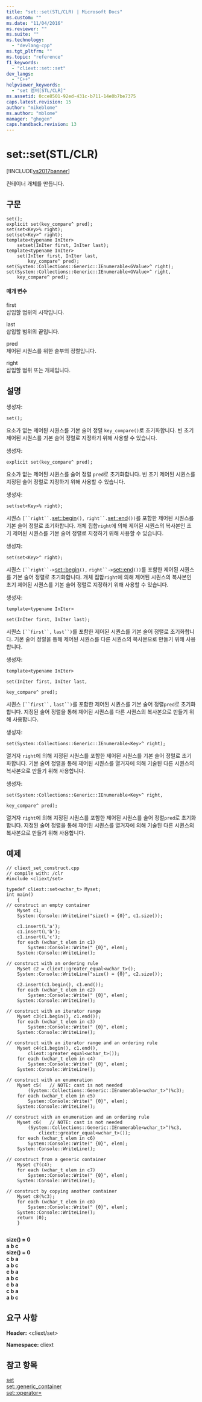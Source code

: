 ```yaml
---
title: "set::set(STL/CLR) | Microsoft Docs"
ms.custom: ""
ms.date: "11/04/2016"
ms.reviewer: ""
ms.suite: ""
ms.technology: 
  - "devlang-cpp"
ms.tgt_pltfrm: ""
ms.topic: "reference"
f1_keywords: 
  - "cliext::set::set"
dev_langs: 
  - "C++"
helpviewer_keywords: 
  - "set 멤버[STL/CLR]"
ms.assetid: 0cce8501-92ed-431c-b711-14e0b7be7375
caps.latest.revision: 15
author: "mikeblome"
ms.author: "mblome"
manager: "ghogen"
caps.handback.revision: 13
---
```

# set::set(STL/CLR)
[!INCLUDE[vs2017banner](../assembler/inline/includes/vs2017banner.md)]

컨테이너 개체를 만듭니다.  
  
## 구문  
  
```  
set();  
explicit set(key_compare^ pred);  
set(set<Key>% right);  
set(set<Key>^ right);  
template<typename InIter>  
    setset(InIter first, InIter last);  
template<typename InIter>  
    set(InIter first, InIter last,  
        key_compare^ pred);  
set(System::Collections::Generic::IEnumerable<GValue>^ right);  
set(System::Collections::Generic::IEnumerable<GValue>^ right,  
    key_compare^ pred);  
```  
  
#### 매개 변수  
 first  
 삽입할 범위의 시작입니다.  
  
 last  
 삽입할 범위의 끝입니다.  
  
 pred  
 제어된 시퀀스를 위한 술부의 정렬입니다.  
  
 right  
 삽입할 범위 또는 개체입니다.  
  
## 설명  
 생성자:  
  
 `set();`  
  
 요소가 없는 제어된 시퀀스를 기본 술어 정렬 `key_compare()`로 초기화합니다.  빈 초기 제어된 시퀀스를 기본 술어 정렬로 지정하기 위해 사용할 수 있습니다.  
  
 생성자:  
  
 `explicit set(key_compare^ pred);`  
  
 요소가 없는 제어된 시퀀스를 술어 정렬 `pred`로 초기화합니다.  빈 초기 제어된 시퀀스를 지정된 술어 정렬로 지정하기 위해 사용할 수 있습니다.  
  
 생성자:  
  
 `set(set<Key>% right);`  
  
 시퀀스 `[``right``.`[set::begin](../dotnet/set-begin-stl-clr.md)`(),` `right``.`[set::end](../dotnet/set-end-stl-clr.md)`())`를 포함한 제어된 시퀀스를 기본 술어 정렬로 초기화합니다.  개체 집합`right`에 의해 제어된 시퀀스의 복사본인 초기 제어된 시퀀스를 기본 술어 정렬로 지정하기 위해 사용할 수 있습니다.  
  
 생성자:  
  
 `set(set<Key>^ right);`  
  
 시퀀스 `[``right``->`[set::begin](../dotnet/set-begin-stl-clr.md)`(),` `right``->`[set::end](../dotnet/set-end-stl-clr.md)`())`를 포함한 제어된 시퀀스를 기본 술어 정렬로 초기화합니다.  개체 집합`right`에 의해 제어된 시퀀스의 복사본인 초기 제어된 시퀀스를 기본 술어 정렬로 지정하기 위해 사용할 수 있습니다.  
  
 생성자:  
  
 `template<typename InIter>`  
  
 `set(InIter first, InIter last);`  
  
 시퀀스 `[``first``,` `last``)`를 포함한 제어된 시퀀스를 기본 술어 정렬로 초기화합니다.  기본 술어 정렬을 통해 제어된 시퀀스를 다른 시퀀스의 복사본으로 만들기 위해 사용합니다.  
  
 생성자:  
  
 `template<typename InIter>`  
  
 `set(InIter first, InIter last,`  
  
 `key_compare^ pred);`  
  
 시퀀스 `[``first``,` `last``)`를 포함한 제어된 시퀀스를 기본 술어 정렬`pred`로 초기화합니다.  지정된 술어 정렬을 통해 제어된 시퀀스를 다른 시퀀스의 복사본으로 만들기 위해 사용합니다.  
  
 생성자:  
  
 `set(System::Collections::Generic::IEnumerable<Key>^ right);`  
  
 열거자 `right`에 의해 지정된 시퀀스를 포함한 제어된 시퀀스를 기본 술어 정렬로 초기화합니다.  기본 술어 정렬을 통해 제어된 시퀀스를 열거자에 의해 기술된 다른 시퀀스의 복사본으로 만들기 위해 사용합니다.  
  
 생성자:  
  
 `set(System::Collections::Generic::IEnumerable<Key>^ right,`  
  
 `key_compare^ pred);`  
  
 열거자 `right`에 의해 지정된 시퀀스를 포함한 제어된 시퀀스를 술어 정렬`pred`로 초기화합니다.  지정된 술어 정렬을 통해 제어된 시퀀스를 열거자에 의해 기술된 다른 시퀀스의 복사본으로 만들기 위해 사용합니다.  
  
## 예제  
  
```  
// cliext_set_construct.cpp   
// compile with: /clr   
#include <cliext/set>   
  
typedef cliext::set<wchar_t> Myset;   
int main()   
    {   
// construct an empty container   
    Myset c1;   
    System::Console::WriteLine("size() = {0}", c1.size());   
  
    c1.insert(L'a');   
    c1.insert(L'b');   
    c1.insert(L'c');   
    for each (wchar_t elem in c1)   
        System::Console::Write(" {0}", elem);   
    System::Console::WriteLine();   
  
// construct with an ordering rule   
    Myset c2 = cliext::greater_equal<wchar_t>();   
    System::Console::WriteLine("size() = {0}", c2.size());   
  
    c2.insert(c1.begin(), c1.end());   
    for each (wchar_t elem in c2)   
        System::Console::Write(" {0}", elem);   
    System::Console::WriteLine();   
  
// construct with an iterator range   
    Myset c3(c1.begin(), c1.end());   
    for each (wchar_t elem in c3)   
        System::Console::Write(" {0}", elem);   
    System::Console::WriteLine();   
  
// construct with an iterator range and an ordering rule   
    Myset c4(c1.begin(), c1.end(),   
        cliext::greater_equal<wchar_t>());   
    for each (wchar_t elem in c4)   
        System::Console::Write(" {0}", elem);   
    System::Console::WriteLine();   
  
// construct with an enumeration   
    Myset c5(   // NOTE: cast is not needed   
        (System::Collections::Generic::IEnumerable<wchar_t>^)%c3);   
    for each (wchar_t elem in c5)   
        System::Console::Write(" {0}", elem);   
    System::Console::WriteLine();   
  
// construct with an enumeration and an ordering rule   
    Myset c6(   // NOTE: cast is not needed   
        (System::Collections::Generic::IEnumerable<wchar_t>^)%c3,   
            cliext::greater_equal<wchar_t>());   
    for each (wchar_t elem in c6)   
        System::Console::Write(" {0}", elem);   
    System::Console::WriteLine();   
  
// construct from a generic container   
    Myset c7(c4);   
    for each (wchar_t elem in c7)   
        System::Console::Write(" {0}", elem);   
    System::Console::WriteLine();   
  
// construct by copying another container   
    Myset c8(%c3);   
    for each (wchar_t elem in c8)   
        System::Console::Write(" {0}", elem);   
    System::Console::WriteLine();   
    return (0);   
    }  
  
```  
  
  **size\(\) \= 0**  
 **a b c**  
**size\(\) \= 0**  
 **c b a**  
 **a b c**  
 **c b a**  
 **a b c**  
 **c b a**  
 **c b a**  
 **a b c**   
## 요구 사항  
 **Header:** \<cliext\/set\>  
  
 **Namespace:** cliext  
  
## 참고 항목  
 [set](../dotnet/set-stl-clr.md)   
 [set::generic\_container](../dotnet/set-generic-container-stl-clr.md)   
 [set::operator\=](../dotnet/set-operator-assign-stl-clr.md)